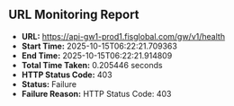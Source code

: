 ## URL Monitoring Report

- **URL:** https://api-gw1-prod1.fisglobal.com/gw/v1/health
- **Start Time:** 2025-10-15T06:22:21.709363
- **End Time:** 2025-10-15T06:22:21.914809
- **Total Time Taken:** 0.205446 seconds
- **HTTP Status Code:** 403
- **Status:** Failure
- **Failure Reason:** HTTP Status Code: 403
